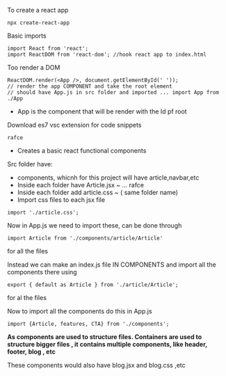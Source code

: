 To create a react app


```
npx create-react-app
```


 Basic imports 
 ```
 import React from 'react';
 import ReactDOM from 'react-dom'; //hook react app to index.html
 ```

 Too render a DOM

 ```
 ReactDOM.render(<App />, document.getElementById(' '));
 // render the app COMPONENT and take the root element
 // should have App.js in src folder and imported ... import App from ./App
 ```
 - App is the component that will be render with the Id pf root




Download es7 vsc extension for code snippets
```
rafce
```
- Creates a basic react functional components




Src folder have:
- components, whicnh for this project will have article,navbar,etc
- Inside each folder have Article.jsx ~ ... rafce
- Inside each folder add article.css ~ ( same folder name)
- Import css files to each jsx file
```
import './article.css';
```




Now in App.js we need to import these, can be done through
```
import Article from './components/article/Article'
```
for all the files



Instead we can make an index.js file IN COMPONENTS and import all the components there using
```
export { default as Article } from './article/Article';
```
for al the files





Now to import all the components do this in App.js

```
import {Article, features, CTA} from './components';
```





<b> As components are used to structure files. Containers are used to structure bigger files , it contains multiple components, like header, footer, blog , etc </b>




These components would also have blog.jsx and blog.css ,etc